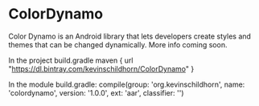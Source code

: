# ColorDynamo

Color Dynamo is an Android library that lets developers create styles and themes that can be changed dynamically. More info coming soon.

In the project build.gradle
    maven {
        url  "https://dl.bintray.com/kevinschildhorn/ColorDynamo"
    }
    
In the module build.gradle:
    compile(group: 'org.kevinschildhorn', name: 'colordynamo', version: '1.0.0', ext: 'aar', classifier: '')
